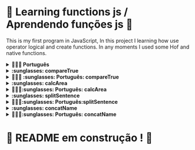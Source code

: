 # :construction: Learning functions js / Aprendendo funções js  :construction:

This is my first program in JavaScript, In this project I learning how use operator logical and create functions. In any moments I used some Hof and native functions.

<details>
  <summary><strong>🤷🏽‍♀️ Português</strong></summary><br />
  Esse é o meu primeiro programa em JavaScript, nesse projeto eu aprendi como usar operadores lógicos e criar funções. Em alguns momentos eu usei HoF e funções nativas.
</details>

<details>
  <summary><strong>:sunglasses: compareTrue</strong></summary><br />
  This function return a boolean, this boolean depends two other booleans, if both is true then return true, if any is false, return false, used operator &&.
</details>

  <details>
  <summary><strong>🤷🏽‍♀️ :sunglasses: Português: compareTrue </strong></summary><br />
    Essa função retorna um boleano, esse boleano depende de outros dois booleanos, se ambos forem verdadeiro, o retorno será verdadeiro, caso qualquer um seja falso o retorno será falso, foi usado o operador &&.
</details>

<details>
  <summary><strong>:sunglasses: calcArea </strong></summary><br />
  Return triangle area, depends two params base and heigth.
</details>
<details>
  <summary><strong>🤷🏽‍♀️:sunglasses: Português: calcArea</strong></summary>
  Retorna a área do triangulo, depende de dois parametros, base e altura.
</details>

<details>
  <summary><strong>:sunglasses: splitSentence </strong></summary>
  Get a string then split where find a space, then put in array. Used HoF split.
</details>

<details>
  <summary><strong>🤷🏽‍♀️:sunglasses: Português:splitSentence </strong></summary>
  Recebe uma string, separa quando achar um espaço e armazena em um array. Usando a HoF split.
</details>

<details>
  <summary><strong>:sunglasses: concatName </strong> </summary> <br />
  Receve a Array, get the last element then concat with the first element, return '[last element], [first element]'.
</details>

<details>
  <summary><strong>🤷🏽‍♀️:sunglasses: Português: concatName </strong></summary>
  Recebe um array, pega o último elemento e concatena com o primeiro, retorno '[ultimo elemento], [primeiro elemento]'.
</details>



# :construction: README em construção ! :construction:

<!-- Olá, Tryber!
Esse é apenas um arquivo inicial para o README do seu projeto.
É essencial que você preencha esse documento por conta própria, ok?
Não deixe de usar nossas dicas de escrita de README de projetos, e deixe sua criatividade brilhar!
:warning: IMPORTANTE: você precisa deixar nítido:
- quais arquivos/pastas foram desenvolvidos por você; 
- quais arquivos/pastas foram desenvolvidos por outra pessoa estudante;
- quais arquivos/pastas foram desenvolvidos pela Trybe.
-->